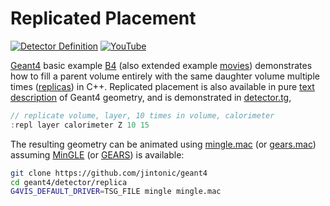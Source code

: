# Replicated Placement

[![Detector Definition](https://img.shields.io/badge/Detector-Definition-blue?style=flat)](..)
[![YouTube](https://img.shields.io/badge/You-Tube-red?style=flat)](https://youtube.com/shorts/-jNPx66Q7Zk)

[Geant4][] basic example [B4][] (also extended example [movies][]) demonstrates how to fill a parent volume entirely with the same daughter volume multiple times ([replicas][]) in C++. Replicated placement is also available in pure [text description][] of Geant4 geometry, and is demonstrated in [detector.tg][],

```cpp
// replicate volume, layer, 10 times in volume, calorimeter
:repl layer calorimeter Z 10 15
```

The resulting geometry can be animated using [mingle.mac][] (or [gears.mac][]) assuming [MinGLE][] (or [GEARS][]) is available:

```sh
git clone https://github.com/jintonic/geant4
cd geant4/detector/replica
G4VIS_DEFAULT_DRIVER=TSG_FILE mingle mingle.mac
```

[Geant4]: https://physino.xyz/geant4
[B4]: https://github.com/Geant4/geant4/tree/master/examples/basic/B4
[movies]: https://github.com/Geant4/geant4/tree/master/examples/extended/visualization/movies
[text description]: https://geant4-userdoc.web.cern.ch/UsersGuides/ForApplicationDeveloper/html/Detector/Geometry/geomASCII.html
[replicas]: https://geant4-userdoc.web.cern.ch/UsersGuides/ForApplicationDeveloper/html/Detector/Geometry/geomPhysical.html#replicas
[detector.tg]: https://github.com/jintonic/geant4/blob/main/detector/replica/detector.tg
[mingle.mac]: https://github.com/jintonic/geant4/blob/main/detector/replica/mingle.mac
[gears.mac]: https://github.com/jintonic/geant4/blob/main/detector/replica/gears.mac
[MinGLE]: https://github.com/jintonic/mingle
[GEARS]: https://github.com/jintonic/gears
